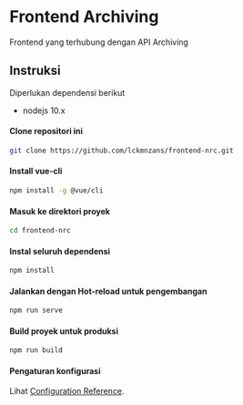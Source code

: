 # Frontend Archiving

Frontend yang terhubung dengan API Archiving

## Instruksi
Diperlukan dependensi berikut
- nodejs 10.x

#### Clone repositori ini
```bash
git clone https://github.com/lckmnzans/frontend-nrc.git
```

#### Install vue-cli
```bash
npm install -g @vue/cli
```

#### Masuk ke direktori proyek
```bash
cd frontend-nrc
```

#### Instal seluruh dependensi
```bash
npm install
```

#### Jalankan dengan Hot-reload untuk pengembangan
```bash
npm run serve
```

#### Build proyek untuk produksi
```bash
npm run build
```

#### Pengaturan konfigurasi
Lihat [Configuration Reference](https://cli.vuejs.org/config/).
